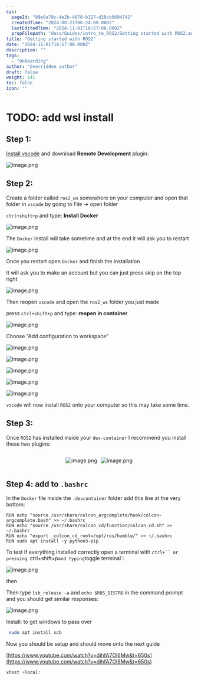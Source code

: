 ```yaml
---
sys:
  pageId: "89e0a78c-4e2b-4070-b327-d28cb0694742"
  createdTime: "2024-08-21T00:24:00.000Z"
  lastEditedTime: "2024-11-01T18:57:00.000Z"
  propFilepath: "docs/Guides/intro_to_ROS2/Getting started with ROS2.md"
title: "Getting started with ROS2"
date: "2024-11-01T18:57:00.000Z"
description: ""
tags:
  - "Onboarding"
author: "Overridden author"
draft: false
weight: 141
toc: false
icon: ""
---
```


# TODO: add wsl install

## Step 1:

[Install vscode](https://code.visualstudio.com/download) and download **Remote Development** plugin:

![image.png](https://prod-files-secure.s3.us-west-2.amazonaws.com/d518164a-d88e-44d1-a4ee-3adb3bd8bce0/efb52993-1881-4a40-b95e-6f020334f022/image.png?X-Amz-Algorithm=AWS4-HMAC-SHA256&X-Amz-Content-Sha256=UNSIGNED-PAYLOAD&X-Amz-Credential=ASIAZI2LB46632Z577NG%2F20250309%2Fus-west-2%2Fs3%2Faws4_request&X-Amz-Date=20250309T070114Z&X-Amz-Expires=3600&X-Amz-Security-Token=IQoJb3JpZ2luX2VjECcaCXVzLXdlc3QtMiJHMEUCIFFMs%2BSuYhopIuCmBdUBbydN4ldSUb1cOAJeNga0RXs0AiEA2z11YyeSpDn89kE0W51ddT5jQbMBBexrEYySMNl35cAq%2FwMIcBAAGgw2Mzc0MjMxODM4MDUiDJDxPmklTlJ8o%2BIwWircA9nA3WjBE0H7Hu%2F8HsbHzueRoctwhoRqZ%2F%2FhN4qnAi3UWyCNCMam6Dkw7tIT7W5OAkoOIqhdyawE6VtR5HpchzmZjCVvu%2B8D22O5TOXx3phjmQiycVvXFMEhkk0XK4k1%2B%2FW4gnPHdp9u3mHWsAmEq5fc7V57tJTcSvdjWgzzehm96Q%2BuMF6kMKMs8v0UzQPjI%2BSrLNMYwfvYFnjrezYgR%2BrSjYuLG2YiOcG8ljJdS8DNFhauMBN5ddpc3b%2FPYhMU2G40F03AbcKWbBkSUVQ5DvRb70LFSe6zk8cH7GUa7EQnw3EY7UlJSe0A1AgyvuLUa%2FwfcoZoA7cuZ9uPT2LnyAOZoF3mZ62uvDN%2Bi4ns1MnDD1b508n8INtUFeSjG4WLJc4EYhGkIgE9vp3NRpaLPGNkcBi5OLgdD%2BuhwH2o7BAp%2Fzn2t2s5W8fAo0PHC11RskouoS6kzfK27WT2SrLtGZxUfScHNYD%2B3rAOaAKKhgQkEhY2iQmnW0GI77mH3F1U8RtaVAbwp2Vxm1HMGjEGAdHGpJP17SxBgnN1B3VFtELOu%2BMuU3z63KQEepgHamGeuRM1lLtZl7uepIna6rIVaOo3XGcaDyHQQ1viKsRJ1YtfElc%2FF9WeTWaJSVH%2FMOvrtL4GOqUB5x1Kd8zRJNw007koX%2FRLBIfJUcwqrdbGe8pJ09%2FAwJlp3ghCzsay0E7HtPpCwbI4FJO8gDF%2FNLETvNNjsPTFaPeTXhZf%2Fue4bVrMQJencgOFMkjf%2B62lAnEhf3GPFe9nGT8bI3DQOgCtf4yrFaaC4%2BrKeNCdi2JLBl4Z8b39xoVpIk67zLCoAdxm2ioCiXrJ8mE2iLeMFZ5paQwZ2bpDtmyfRrwr&X-Amz-Signature=cda7671eb1f4d0d4392243aabb5fea4843ef63b6969c3b2ead71a96eef763d94&X-Amz-SignedHeaders=host&x-id=GetObject)

## Step 2:

Create a folder called `ros2_ws` somewhere on your computer and open that folder in `vscode` by going to File → open folder 

`ctrl+shift+p` and type: **Install Docker**

![image.png](https://prod-files-secure.s3.us-west-2.amazonaws.com/d518164a-d88e-44d1-a4ee-3adb3bd8bce0/2269dc0e-1cd5-47ff-bceb-c04ad9b2eab0/image.png?X-Amz-Algorithm=AWS4-HMAC-SHA256&X-Amz-Content-Sha256=UNSIGNED-PAYLOAD&X-Amz-Credential=ASIAZI2LB46632Z577NG%2F20250309%2Fus-west-2%2Fs3%2Faws4_request&X-Amz-Date=20250309T070114Z&X-Amz-Expires=3600&X-Amz-Security-Token=IQoJb3JpZ2luX2VjECcaCXVzLXdlc3QtMiJHMEUCIFFMs%2BSuYhopIuCmBdUBbydN4ldSUb1cOAJeNga0RXs0AiEA2z11YyeSpDn89kE0W51ddT5jQbMBBexrEYySMNl35cAq%2FwMIcBAAGgw2Mzc0MjMxODM4MDUiDJDxPmklTlJ8o%2BIwWircA9nA3WjBE0H7Hu%2F8HsbHzueRoctwhoRqZ%2F%2FhN4qnAi3UWyCNCMam6Dkw7tIT7W5OAkoOIqhdyawE6VtR5HpchzmZjCVvu%2B8D22O5TOXx3phjmQiycVvXFMEhkk0XK4k1%2B%2FW4gnPHdp9u3mHWsAmEq5fc7V57tJTcSvdjWgzzehm96Q%2BuMF6kMKMs8v0UzQPjI%2BSrLNMYwfvYFnjrezYgR%2BrSjYuLG2YiOcG8ljJdS8DNFhauMBN5ddpc3b%2FPYhMU2G40F03AbcKWbBkSUVQ5DvRb70LFSe6zk8cH7GUa7EQnw3EY7UlJSe0A1AgyvuLUa%2FwfcoZoA7cuZ9uPT2LnyAOZoF3mZ62uvDN%2Bi4ns1MnDD1b508n8INtUFeSjG4WLJc4EYhGkIgE9vp3NRpaLPGNkcBi5OLgdD%2BuhwH2o7BAp%2Fzn2t2s5W8fAo0PHC11RskouoS6kzfK27WT2SrLtGZxUfScHNYD%2B3rAOaAKKhgQkEhY2iQmnW0GI77mH3F1U8RtaVAbwp2Vxm1HMGjEGAdHGpJP17SxBgnN1B3VFtELOu%2BMuU3z63KQEepgHamGeuRM1lLtZl7uepIna6rIVaOo3XGcaDyHQQ1viKsRJ1YtfElc%2FF9WeTWaJSVH%2FMOvrtL4GOqUB5x1Kd8zRJNw007koX%2FRLBIfJUcwqrdbGe8pJ09%2FAwJlp3ghCzsay0E7HtPpCwbI4FJO8gDF%2FNLETvNNjsPTFaPeTXhZf%2Fue4bVrMQJencgOFMkjf%2B62lAnEhf3GPFe9nGT8bI3DQOgCtf4yrFaaC4%2BrKeNCdi2JLBl4Z8b39xoVpIk67zLCoAdxm2ioCiXrJ8mE2iLeMFZ5paQwZ2bpDtmyfRrwr&X-Amz-Signature=9c1966a75cc55eb52e7d3d1e3674625b6cee8f563ff09765db02f6a4afd79443&X-Amz-SignedHeaders=host&x-id=GetObject)

The `Docker` install will take sometime and at the end it will ask you to restart

![image.png](https://prod-files-secure.s3.us-west-2.amazonaws.com/d518164a-d88e-44d1-a4ee-3adb3bd8bce0/ed233f78-be33-4b1f-b89c-9c346c0e961e/image.png?X-Amz-Algorithm=AWS4-HMAC-SHA256&X-Amz-Content-Sha256=UNSIGNED-PAYLOAD&X-Amz-Credential=ASIAZI2LB46632Z577NG%2F20250309%2Fus-west-2%2Fs3%2Faws4_request&X-Amz-Date=20250309T070114Z&X-Amz-Expires=3600&X-Amz-Security-Token=IQoJb3JpZ2luX2VjECcaCXVzLXdlc3QtMiJHMEUCIFFMs%2BSuYhopIuCmBdUBbydN4ldSUb1cOAJeNga0RXs0AiEA2z11YyeSpDn89kE0W51ddT5jQbMBBexrEYySMNl35cAq%2FwMIcBAAGgw2Mzc0MjMxODM4MDUiDJDxPmklTlJ8o%2BIwWircA9nA3WjBE0H7Hu%2F8HsbHzueRoctwhoRqZ%2F%2FhN4qnAi3UWyCNCMam6Dkw7tIT7W5OAkoOIqhdyawE6VtR5HpchzmZjCVvu%2B8D22O5TOXx3phjmQiycVvXFMEhkk0XK4k1%2B%2FW4gnPHdp9u3mHWsAmEq5fc7V57tJTcSvdjWgzzehm96Q%2BuMF6kMKMs8v0UzQPjI%2BSrLNMYwfvYFnjrezYgR%2BrSjYuLG2YiOcG8ljJdS8DNFhauMBN5ddpc3b%2FPYhMU2G40F03AbcKWbBkSUVQ5DvRb70LFSe6zk8cH7GUa7EQnw3EY7UlJSe0A1AgyvuLUa%2FwfcoZoA7cuZ9uPT2LnyAOZoF3mZ62uvDN%2Bi4ns1MnDD1b508n8INtUFeSjG4WLJc4EYhGkIgE9vp3NRpaLPGNkcBi5OLgdD%2BuhwH2o7BAp%2Fzn2t2s5W8fAo0PHC11RskouoS6kzfK27WT2SrLtGZxUfScHNYD%2B3rAOaAKKhgQkEhY2iQmnW0GI77mH3F1U8RtaVAbwp2Vxm1HMGjEGAdHGpJP17SxBgnN1B3VFtELOu%2BMuU3z63KQEepgHamGeuRM1lLtZl7uepIna6rIVaOo3XGcaDyHQQ1viKsRJ1YtfElc%2FF9WeTWaJSVH%2FMOvrtL4GOqUB5x1Kd8zRJNw007koX%2FRLBIfJUcwqrdbGe8pJ09%2FAwJlp3ghCzsay0E7HtPpCwbI4FJO8gDF%2FNLETvNNjsPTFaPeTXhZf%2Fue4bVrMQJencgOFMkjf%2B62lAnEhf3GPFe9nGT8bI3DQOgCtf4yrFaaC4%2BrKeNCdi2JLBl4Z8b39xoVpIk67zLCoAdxm2ioCiXrJ8mE2iLeMFZ5paQwZ2bpDtmyfRrwr&X-Amz-Signature=2b686dd3b8d818e815c9c0b40e82bb85d4994daebbef42c94f7638faabaff198&X-Amz-SignedHeaders=host&x-id=GetObject)

Once you restart open `Docker` and finish the installation

It will ask you to make an account but you can just press skip on the top right

![image.png](https://prod-files-secure.s3.us-west-2.amazonaws.com/d518164a-d88e-44d1-a4ee-3adb3bd8bce0/21010ad9-1659-4fd9-9f59-9932a09b2a3d/image.png?X-Amz-Algorithm=AWS4-HMAC-SHA256&X-Amz-Content-Sha256=UNSIGNED-PAYLOAD&X-Amz-Credential=ASIAZI2LB46632Z577NG%2F20250309%2Fus-west-2%2Fs3%2Faws4_request&X-Amz-Date=20250309T070114Z&X-Amz-Expires=3600&X-Amz-Security-Token=IQoJb3JpZ2luX2VjECcaCXVzLXdlc3QtMiJHMEUCIFFMs%2BSuYhopIuCmBdUBbydN4ldSUb1cOAJeNga0RXs0AiEA2z11YyeSpDn89kE0W51ddT5jQbMBBexrEYySMNl35cAq%2FwMIcBAAGgw2Mzc0MjMxODM4MDUiDJDxPmklTlJ8o%2BIwWircA9nA3WjBE0H7Hu%2F8HsbHzueRoctwhoRqZ%2F%2FhN4qnAi3UWyCNCMam6Dkw7tIT7W5OAkoOIqhdyawE6VtR5HpchzmZjCVvu%2B8D22O5TOXx3phjmQiycVvXFMEhkk0XK4k1%2B%2FW4gnPHdp9u3mHWsAmEq5fc7V57tJTcSvdjWgzzehm96Q%2BuMF6kMKMs8v0UzQPjI%2BSrLNMYwfvYFnjrezYgR%2BrSjYuLG2YiOcG8ljJdS8DNFhauMBN5ddpc3b%2FPYhMU2G40F03AbcKWbBkSUVQ5DvRb70LFSe6zk8cH7GUa7EQnw3EY7UlJSe0A1AgyvuLUa%2FwfcoZoA7cuZ9uPT2LnyAOZoF3mZ62uvDN%2Bi4ns1MnDD1b508n8INtUFeSjG4WLJc4EYhGkIgE9vp3NRpaLPGNkcBi5OLgdD%2BuhwH2o7BAp%2Fzn2t2s5W8fAo0PHC11RskouoS6kzfK27WT2SrLtGZxUfScHNYD%2B3rAOaAKKhgQkEhY2iQmnW0GI77mH3F1U8RtaVAbwp2Vxm1HMGjEGAdHGpJP17SxBgnN1B3VFtELOu%2BMuU3z63KQEepgHamGeuRM1lLtZl7uepIna6rIVaOo3XGcaDyHQQ1viKsRJ1YtfElc%2FF9WeTWaJSVH%2FMOvrtL4GOqUB5x1Kd8zRJNw007koX%2FRLBIfJUcwqrdbGe8pJ09%2FAwJlp3ghCzsay0E7HtPpCwbI4FJO8gDF%2FNLETvNNjsPTFaPeTXhZf%2Fue4bVrMQJencgOFMkjf%2B62lAnEhf3GPFe9nGT8bI3DQOgCtf4yrFaaC4%2BrKeNCdi2JLBl4Z8b39xoVpIk67zLCoAdxm2ioCiXrJ8mE2iLeMFZ5paQwZ2bpDtmyfRrwr&X-Amz-Signature=034a2d3edb86b74c4c2aabeda5f0e4a618ff84219fda3d9ab08c6852b840a6af&X-Amz-SignedHeaders=host&x-id=GetObject)

Then reopen `vscode` and open the `ros2_ws` folder you just made

press `ctrl+shift+p` and type: **reopen in container**

![image.png](https://prod-files-secure.s3.us-west-2.amazonaws.com/d518164a-d88e-44d1-a4ee-3adb3bd8bce0/4e93b8c2-41ad-488c-8095-c74205196118/image.png?X-Amz-Algorithm=AWS4-HMAC-SHA256&X-Amz-Content-Sha256=UNSIGNED-PAYLOAD&X-Amz-Credential=ASIAZI2LB46632Z577NG%2F20250309%2Fus-west-2%2Fs3%2Faws4_request&X-Amz-Date=20250309T070114Z&X-Amz-Expires=3600&X-Amz-Security-Token=IQoJb3JpZ2luX2VjECcaCXVzLXdlc3QtMiJHMEUCIFFMs%2BSuYhopIuCmBdUBbydN4ldSUb1cOAJeNga0RXs0AiEA2z11YyeSpDn89kE0W51ddT5jQbMBBexrEYySMNl35cAq%2FwMIcBAAGgw2Mzc0MjMxODM4MDUiDJDxPmklTlJ8o%2BIwWircA9nA3WjBE0H7Hu%2F8HsbHzueRoctwhoRqZ%2F%2FhN4qnAi3UWyCNCMam6Dkw7tIT7W5OAkoOIqhdyawE6VtR5HpchzmZjCVvu%2B8D22O5TOXx3phjmQiycVvXFMEhkk0XK4k1%2B%2FW4gnPHdp9u3mHWsAmEq5fc7V57tJTcSvdjWgzzehm96Q%2BuMF6kMKMs8v0UzQPjI%2BSrLNMYwfvYFnjrezYgR%2BrSjYuLG2YiOcG8ljJdS8DNFhauMBN5ddpc3b%2FPYhMU2G40F03AbcKWbBkSUVQ5DvRb70LFSe6zk8cH7GUa7EQnw3EY7UlJSe0A1AgyvuLUa%2FwfcoZoA7cuZ9uPT2LnyAOZoF3mZ62uvDN%2Bi4ns1MnDD1b508n8INtUFeSjG4WLJc4EYhGkIgE9vp3NRpaLPGNkcBi5OLgdD%2BuhwH2o7BAp%2Fzn2t2s5W8fAo0PHC11RskouoS6kzfK27WT2SrLtGZxUfScHNYD%2B3rAOaAKKhgQkEhY2iQmnW0GI77mH3F1U8RtaVAbwp2Vxm1HMGjEGAdHGpJP17SxBgnN1B3VFtELOu%2BMuU3z63KQEepgHamGeuRM1lLtZl7uepIna6rIVaOo3XGcaDyHQQ1viKsRJ1YtfElc%2FF9WeTWaJSVH%2FMOvrtL4GOqUB5x1Kd8zRJNw007koX%2FRLBIfJUcwqrdbGe8pJ09%2FAwJlp3ghCzsay0E7HtPpCwbI4FJO8gDF%2FNLETvNNjsPTFaPeTXhZf%2Fue4bVrMQJencgOFMkjf%2B62lAnEhf3GPFe9nGT8bI3DQOgCtf4yrFaaC4%2BrKeNCdi2JLBl4Z8b39xoVpIk67zLCoAdxm2ioCiXrJ8mE2iLeMFZ5paQwZ2bpDtmyfRrwr&X-Amz-Signature=c2ed64f067e58ffcd460bd5f741bfbe13f87722456c2ddfe51e78af93267f0c7&X-Amz-SignedHeaders=host&x-id=GetObject)

Choose “Add configuration to workspace”

![image.png](https://prod-files-secure.s3.us-west-2.amazonaws.com/d518164a-d88e-44d1-a4ee-3adb3bd8bce0/9560b282-5060-4989-ba37-97e7b2c22476/image.png?X-Amz-Algorithm=AWS4-HMAC-SHA256&X-Amz-Content-Sha256=UNSIGNED-PAYLOAD&X-Amz-Credential=ASIAZI2LB46632Z577NG%2F20250309%2Fus-west-2%2Fs3%2Faws4_request&X-Amz-Date=20250309T070114Z&X-Amz-Expires=3600&X-Amz-Security-Token=IQoJb3JpZ2luX2VjECcaCXVzLXdlc3QtMiJHMEUCIFFMs%2BSuYhopIuCmBdUBbydN4ldSUb1cOAJeNga0RXs0AiEA2z11YyeSpDn89kE0W51ddT5jQbMBBexrEYySMNl35cAq%2FwMIcBAAGgw2Mzc0MjMxODM4MDUiDJDxPmklTlJ8o%2BIwWircA9nA3WjBE0H7Hu%2F8HsbHzueRoctwhoRqZ%2F%2FhN4qnAi3UWyCNCMam6Dkw7tIT7W5OAkoOIqhdyawE6VtR5HpchzmZjCVvu%2B8D22O5TOXx3phjmQiycVvXFMEhkk0XK4k1%2B%2FW4gnPHdp9u3mHWsAmEq5fc7V57tJTcSvdjWgzzehm96Q%2BuMF6kMKMs8v0UzQPjI%2BSrLNMYwfvYFnjrezYgR%2BrSjYuLG2YiOcG8ljJdS8DNFhauMBN5ddpc3b%2FPYhMU2G40F03AbcKWbBkSUVQ5DvRb70LFSe6zk8cH7GUa7EQnw3EY7UlJSe0A1AgyvuLUa%2FwfcoZoA7cuZ9uPT2LnyAOZoF3mZ62uvDN%2Bi4ns1MnDD1b508n8INtUFeSjG4WLJc4EYhGkIgE9vp3NRpaLPGNkcBi5OLgdD%2BuhwH2o7BAp%2Fzn2t2s5W8fAo0PHC11RskouoS6kzfK27WT2SrLtGZxUfScHNYD%2B3rAOaAKKhgQkEhY2iQmnW0GI77mH3F1U8RtaVAbwp2Vxm1HMGjEGAdHGpJP17SxBgnN1B3VFtELOu%2BMuU3z63KQEepgHamGeuRM1lLtZl7uepIna6rIVaOo3XGcaDyHQQ1viKsRJ1YtfElc%2FF9WeTWaJSVH%2FMOvrtL4GOqUB5x1Kd8zRJNw007koX%2FRLBIfJUcwqrdbGe8pJ09%2FAwJlp3ghCzsay0E7HtPpCwbI4FJO8gDF%2FNLETvNNjsPTFaPeTXhZf%2Fue4bVrMQJencgOFMkjf%2B62lAnEhf3GPFe9nGT8bI3DQOgCtf4yrFaaC4%2BrKeNCdi2JLBl4Z8b39xoVpIk67zLCoAdxm2ioCiXrJ8mE2iLeMFZ5paQwZ2bpDtmyfRrwr&X-Amz-Signature=f8687dc104fa0ef4e81e86fe5cbe43bc07b0790ff29957d0a1368ddf5ca77834&X-Amz-SignedHeaders=host&x-id=GetObject)

![image.png](https://prod-files-secure.s3.us-west-2.amazonaws.com/d518164a-d88e-44d1-a4ee-3adb3bd8bce0/2ee63f81-886b-48e8-a553-dc6e5eac99e4/image.png?X-Amz-Algorithm=AWS4-HMAC-SHA256&X-Amz-Content-Sha256=UNSIGNED-PAYLOAD&X-Amz-Credential=ASIAZI2LB46632Z577NG%2F20250309%2Fus-west-2%2Fs3%2Faws4_request&X-Amz-Date=20250309T070114Z&X-Amz-Expires=3600&X-Amz-Security-Token=IQoJb3JpZ2luX2VjECcaCXVzLXdlc3QtMiJHMEUCIFFMs%2BSuYhopIuCmBdUBbydN4ldSUb1cOAJeNga0RXs0AiEA2z11YyeSpDn89kE0W51ddT5jQbMBBexrEYySMNl35cAq%2FwMIcBAAGgw2Mzc0MjMxODM4MDUiDJDxPmklTlJ8o%2BIwWircA9nA3WjBE0H7Hu%2F8HsbHzueRoctwhoRqZ%2F%2FhN4qnAi3UWyCNCMam6Dkw7tIT7W5OAkoOIqhdyawE6VtR5HpchzmZjCVvu%2B8D22O5TOXx3phjmQiycVvXFMEhkk0XK4k1%2B%2FW4gnPHdp9u3mHWsAmEq5fc7V57tJTcSvdjWgzzehm96Q%2BuMF6kMKMs8v0UzQPjI%2BSrLNMYwfvYFnjrezYgR%2BrSjYuLG2YiOcG8ljJdS8DNFhauMBN5ddpc3b%2FPYhMU2G40F03AbcKWbBkSUVQ5DvRb70LFSe6zk8cH7GUa7EQnw3EY7UlJSe0A1AgyvuLUa%2FwfcoZoA7cuZ9uPT2LnyAOZoF3mZ62uvDN%2Bi4ns1MnDD1b508n8INtUFeSjG4WLJc4EYhGkIgE9vp3NRpaLPGNkcBi5OLgdD%2BuhwH2o7BAp%2Fzn2t2s5W8fAo0PHC11RskouoS6kzfK27WT2SrLtGZxUfScHNYD%2B3rAOaAKKhgQkEhY2iQmnW0GI77mH3F1U8RtaVAbwp2Vxm1HMGjEGAdHGpJP17SxBgnN1B3VFtELOu%2BMuU3z63KQEepgHamGeuRM1lLtZl7uepIna6rIVaOo3XGcaDyHQQ1viKsRJ1YtfElc%2FF9WeTWaJSVH%2FMOvrtL4GOqUB5x1Kd8zRJNw007koX%2FRLBIfJUcwqrdbGe8pJ09%2FAwJlp3ghCzsay0E7HtPpCwbI4FJO8gDF%2FNLETvNNjsPTFaPeTXhZf%2Fue4bVrMQJencgOFMkjf%2B62lAnEhf3GPFe9nGT8bI3DQOgCtf4yrFaaC4%2BrKeNCdi2JLBl4Z8b39xoVpIk67zLCoAdxm2ioCiXrJ8mE2iLeMFZ5paQwZ2bpDtmyfRrwr&X-Amz-Signature=61bf174382afffc4861befb10ad4abbe1e3bfdc4f8e3736bfa4d443c72a39da9&X-Amz-SignedHeaders=host&x-id=GetObject)

![image.png](https://prod-files-secure.s3.us-west-2.amazonaws.com/d518164a-d88e-44d1-a4ee-3adb3bd8bce0/ae1580b2-b048-407e-aed9-b584224a7a04/image.png?X-Amz-Algorithm=AWS4-HMAC-SHA256&X-Amz-Content-Sha256=UNSIGNED-PAYLOAD&X-Amz-Credential=ASIAZI2LB46632Z577NG%2F20250309%2Fus-west-2%2Fs3%2Faws4_request&X-Amz-Date=20250309T070114Z&X-Amz-Expires=3600&X-Amz-Security-Token=IQoJb3JpZ2luX2VjECcaCXVzLXdlc3QtMiJHMEUCIFFMs%2BSuYhopIuCmBdUBbydN4ldSUb1cOAJeNga0RXs0AiEA2z11YyeSpDn89kE0W51ddT5jQbMBBexrEYySMNl35cAq%2FwMIcBAAGgw2Mzc0MjMxODM4MDUiDJDxPmklTlJ8o%2BIwWircA9nA3WjBE0H7Hu%2F8HsbHzueRoctwhoRqZ%2F%2FhN4qnAi3UWyCNCMam6Dkw7tIT7W5OAkoOIqhdyawE6VtR5HpchzmZjCVvu%2B8D22O5TOXx3phjmQiycVvXFMEhkk0XK4k1%2B%2FW4gnPHdp9u3mHWsAmEq5fc7V57tJTcSvdjWgzzehm96Q%2BuMF6kMKMs8v0UzQPjI%2BSrLNMYwfvYFnjrezYgR%2BrSjYuLG2YiOcG8ljJdS8DNFhauMBN5ddpc3b%2FPYhMU2G40F03AbcKWbBkSUVQ5DvRb70LFSe6zk8cH7GUa7EQnw3EY7UlJSe0A1AgyvuLUa%2FwfcoZoA7cuZ9uPT2LnyAOZoF3mZ62uvDN%2Bi4ns1MnDD1b508n8INtUFeSjG4WLJc4EYhGkIgE9vp3NRpaLPGNkcBi5OLgdD%2BuhwH2o7BAp%2Fzn2t2s5W8fAo0PHC11RskouoS6kzfK27WT2SrLtGZxUfScHNYD%2B3rAOaAKKhgQkEhY2iQmnW0GI77mH3F1U8RtaVAbwp2Vxm1HMGjEGAdHGpJP17SxBgnN1B3VFtELOu%2BMuU3z63KQEepgHamGeuRM1lLtZl7uepIna6rIVaOo3XGcaDyHQQ1viKsRJ1YtfElc%2FF9WeTWaJSVH%2FMOvrtL4GOqUB5x1Kd8zRJNw007koX%2FRLBIfJUcwqrdbGe8pJ09%2FAwJlp3ghCzsay0E7HtPpCwbI4FJO8gDF%2FNLETvNNjsPTFaPeTXhZf%2Fue4bVrMQJencgOFMkjf%2B62lAnEhf3GPFe9nGT8bI3DQOgCtf4yrFaaC4%2BrKeNCdi2JLBl4Z8b39xoVpIk67zLCoAdxm2ioCiXrJ8mE2iLeMFZ5paQwZ2bpDtmyfRrwr&X-Amz-Signature=e7034a702f2dea4f6d7c7db571f45b4d44eef52a8ae24a3bf10e719f85c6af1c&X-Amz-SignedHeaders=host&x-id=GetObject)

![image.png](https://prod-files-secure.s3.us-west-2.amazonaws.com/d518164a-d88e-44d1-a4ee-3adb3bd8bce0/53255b28-f75e-430f-b9e3-c0ac8577e42b/image.png?X-Amz-Algorithm=AWS4-HMAC-SHA256&X-Amz-Content-Sha256=UNSIGNED-PAYLOAD&X-Amz-Credential=ASIAZI2LB46632Z577NG%2F20250309%2Fus-west-2%2Fs3%2Faws4_request&X-Amz-Date=20250309T070114Z&X-Amz-Expires=3600&X-Amz-Security-Token=IQoJb3JpZ2luX2VjECcaCXVzLXdlc3QtMiJHMEUCIFFMs%2BSuYhopIuCmBdUBbydN4ldSUb1cOAJeNga0RXs0AiEA2z11YyeSpDn89kE0W51ddT5jQbMBBexrEYySMNl35cAq%2FwMIcBAAGgw2Mzc0MjMxODM4MDUiDJDxPmklTlJ8o%2BIwWircA9nA3WjBE0H7Hu%2F8HsbHzueRoctwhoRqZ%2F%2FhN4qnAi3UWyCNCMam6Dkw7tIT7W5OAkoOIqhdyawE6VtR5HpchzmZjCVvu%2B8D22O5TOXx3phjmQiycVvXFMEhkk0XK4k1%2B%2FW4gnPHdp9u3mHWsAmEq5fc7V57tJTcSvdjWgzzehm96Q%2BuMF6kMKMs8v0UzQPjI%2BSrLNMYwfvYFnjrezYgR%2BrSjYuLG2YiOcG8ljJdS8DNFhauMBN5ddpc3b%2FPYhMU2G40F03AbcKWbBkSUVQ5DvRb70LFSe6zk8cH7GUa7EQnw3EY7UlJSe0A1AgyvuLUa%2FwfcoZoA7cuZ9uPT2LnyAOZoF3mZ62uvDN%2Bi4ns1MnDD1b508n8INtUFeSjG4WLJc4EYhGkIgE9vp3NRpaLPGNkcBi5OLgdD%2BuhwH2o7BAp%2Fzn2t2s5W8fAo0PHC11RskouoS6kzfK27WT2SrLtGZxUfScHNYD%2B3rAOaAKKhgQkEhY2iQmnW0GI77mH3F1U8RtaVAbwp2Vxm1HMGjEGAdHGpJP17SxBgnN1B3VFtELOu%2BMuU3z63KQEepgHamGeuRM1lLtZl7uepIna6rIVaOo3XGcaDyHQQ1viKsRJ1YtfElc%2FF9WeTWaJSVH%2FMOvrtL4GOqUB5x1Kd8zRJNw007koX%2FRLBIfJUcwqrdbGe8pJ09%2FAwJlp3ghCzsay0E7HtPpCwbI4FJO8gDF%2FNLETvNNjsPTFaPeTXhZf%2Fue4bVrMQJencgOFMkjf%2B62lAnEhf3GPFe9nGT8bI3DQOgCtf4yrFaaC4%2BrKeNCdi2JLBl4Z8b39xoVpIk67zLCoAdxm2ioCiXrJ8mE2iLeMFZ5paQwZ2bpDtmyfRrwr&X-Amz-Signature=e8de53fc07967aa68d57de74ec9b5df4ba3438cd355b19bf42ffc4e443d526cd&X-Amz-SignedHeaders=host&x-id=GetObject)

![image.png](https://prod-files-secure.s3.us-west-2.amazonaws.com/d518164a-d88e-44d1-a4ee-3adb3bd8bce0/7c562767-5af9-4ffb-97d1-327bcdf4ee00/image.png?X-Amz-Algorithm=AWS4-HMAC-SHA256&X-Amz-Content-Sha256=UNSIGNED-PAYLOAD&X-Amz-Credential=ASIAZI2LB46632Z577NG%2F20250309%2Fus-west-2%2Fs3%2Faws4_request&X-Amz-Date=20250309T070114Z&X-Amz-Expires=3600&X-Amz-Security-Token=IQoJb3JpZ2luX2VjECcaCXVzLXdlc3QtMiJHMEUCIFFMs%2BSuYhopIuCmBdUBbydN4ldSUb1cOAJeNga0RXs0AiEA2z11YyeSpDn89kE0W51ddT5jQbMBBexrEYySMNl35cAq%2FwMIcBAAGgw2Mzc0MjMxODM4MDUiDJDxPmklTlJ8o%2BIwWircA9nA3WjBE0H7Hu%2F8HsbHzueRoctwhoRqZ%2F%2FhN4qnAi3UWyCNCMam6Dkw7tIT7W5OAkoOIqhdyawE6VtR5HpchzmZjCVvu%2B8D22O5TOXx3phjmQiycVvXFMEhkk0XK4k1%2B%2FW4gnPHdp9u3mHWsAmEq5fc7V57tJTcSvdjWgzzehm96Q%2BuMF6kMKMs8v0UzQPjI%2BSrLNMYwfvYFnjrezYgR%2BrSjYuLG2YiOcG8ljJdS8DNFhauMBN5ddpc3b%2FPYhMU2G40F03AbcKWbBkSUVQ5DvRb70LFSe6zk8cH7GUa7EQnw3EY7UlJSe0A1AgyvuLUa%2FwfcoZoA7cuZ9uPT2LnyAOZoF3mZ62uvDN%2Bi4ns1MnDD1b508n8INtUFeSjG4WLJc4EYhGkIgE9vp3NRpaLPGNkcBi5OLgdD%2BuhwH2o7BAp%2Fzn2t2s5W8fAo0PHC11RskouoS6kzfK27WT2SrLtGZxUfScHNYD%2B3rAOaAKKhgQkEhY2iQmnW0GI77mH3F1U8RtaVAbwp2Vxm1HMGjEGAdHGpJP17SxBgnN1B3VFtELOu%2BMuU3z63KQEepgHamGeuRM1lLtZl7uepIna6rIVaOo3XGcaDyHQQ1viKsRJ1YtfElc%2FF9WeTWaJSVH%2FMOvrtL4GOqUB5x1Kd8zRJNw007koX%2FRLBIfJUcwqrdbGe8pJ09%2FAwJlp3ghCzsay0E7HtPpCwbI4FJO8gDF%2FNLETvNNjsPTFaPeTXhZf%2Fue4bVrMQJencgOFMkjf%2B62lAnEhf3GPFe9nGT8bI3DQOgCtf4yrFaaC4%2BrKeNCdi2JLBl4Z8b39xoVpIk67zLCoAdxm2ioCiXrJ8mE2iLeMFZ5paQwZ2bpDtmyfRrwr&X-Amz-Signature=f45bc9295bc42e35fc6293114f08bc6e6f763bb130f792ba0bbcbe38b4a93b67&X-Amz-SignedHeaders=host&x-id=GetObject)

`vscode` will now install `ROS2` onto your computer so this may take some time.

## Step 3:

Once `ROS2` has installed inside your `dev-container` I recommend you install these two plugins:

<div style="display: flex;flex-direction: row; column-gap:10px; max-width: 630px;justify-content: center;">
<div>

![image.png](https://prod-files-secure.s3.us-west-2.amazonaws.com/d518164a-d88e-44d1-a4ee-3adb3bd8bce0/3fc3d550-5a54-4ba1-ba6b-faa01cdb7369/image.png?X-Amz-Algorithm=AWS4-HMAC-SHA256&X-Amz-Content-Sha256=UNSIGNED-PAYLOAD&X-Amz-Credential=ASIAZI2LB4667E7BVEFQ%2F20250309%2Fus-west-2%2Fs3%2Faws4_request&X-Amz-Date=20250309T070124Z&X-Amz-Expires=3600&X-Amz-Security-Token=IQoJb3JpZ2luX2VjECcaCXVzLXdlc3QtMiJHMEUCIQC3VTulnPt3SYq6ib0A0ASqEdjl5GXE8ZDvurC0ed49%2FgIgSVeP%2Bw0NBw1m8cbHKT6M4q4Cceo%2Bn7jGctupEDfCiTkq%2FwMIcBAAGgw2Mzc0MjMxODM4MDUiDO4krLBScJIWXRaniircAxHFmzMWKQmhSAgacD9EEWUs9g4bzKZgsFskON2yqfgZTSxJ5jh%2F%2BgzO4N6IkIL%2F61659P7Rh5ChsWWTRP61BNYLiEqCT8ABZamml3qo%2ByW0IYJ6p8B7EAdnGGAcEBVY%2FvskGs6pXb1V9mXyfowhbDwFrHYQ9DYaneKIW%2FxGZp%2F0GiKEY1sZoc12C9fJi7KTQmcA%2BAqd3iJet1Q2AkOC4wuehC0UiXS0LBsQJzYQj2NiLGDLYAM67p530X5nkMMD%2Bl8c%2F2NOSv9W0gHYeJoDHhaGGSYvu4YStrgm365sjaarLWNrWcDTkhE%2BliuYaXr3TZc8ZIQ85v%2B563chCITEVls4lQbmkuaILzulPJQ9vUj6o1oDq0nIQV3ZiTLwjjD4dy8QPH3GMFlwqpXB4DjA0CLV7qxa9nHgNXwxONu8btSkZCmIT5IPITSa0Rl3vrtc%2BlPDBiGmdIrM7%2FBc0RpjPz49lFXjulyJoavww2PgkHi0udA1SsHj5iRn9Fg1sqJvFypyX37w5Otp9ljtdb4EGrS69Jg8nWY3kcmEzljGtp%2BnOehwIqysGkrmCD1nPyYGRphvili7M3%2BmupQX%2BZgypyYp9CjkoaXUwURWd7zZbuV1zA5ig0fm4Tk6M5t8MLXrtL4GOqUB0zDN7YDC2njZfZIgc2gCFTIMRlQAymMRGkFjTiYhpee89ztIyFyiDBh9aYooAl2DwCXmcjBY%2F0Qb1g2gcH%2BdwpVNDn31cr6ZUUgqZzqSDalci6gXPqKFHDARkQ81NEcaQpp0OO8xW8dB4BQdtNeGH%2BQ4NsUW3h2sO%2BoKmfSbm6F3CbFOK6pcqWuJO%2FFWysplZi8rmd5Lb3z8yLBNhL3gUYyXQHwp&X-Amz-Signature=7b50318cece9ed1f80cbbbed9f4e5ae4c4f82939ac833914a258b1383a795f57&X-Amz-SignedHeaders=host&x-id=GetObject)

</div>
<div>

![image.png](https://prod-files-secure.s3.us-west-2.amazonaws.com/d518164a-d88e-44d1-a4ee-3adb3bd8bce0/d994cc66-13c2-4093-a5a3-f84cf4601a82/image.png?X-Amz-Algorithm=AWS4-HMAC-SHA256&X-Amz-Content-Sha256=UNSIGNED-PAYLOAD&X-Amz-Credential=ASIAZI2LB466WR5S7YCV%2F20250309%2Fus-west-2%2Fs3%2Faws4_request&X-Amz-Date=20250309T070125Z&X-Amz-Expires=3600&X-Amz-Security-Token=IQoJb3JpZ2luX2VjECcaCXVzLXdlc3QtMiJGMEQCIFQ9VfZeh6qbAqVGFacI9eTwcUGmoFz8SvUiRSmK3N9HAiBBaqfVmIdPBKiPdSIRZEkbOBmcYS3hlUKXlqEhcofj%2Fir%2FAwhwEAAaDDYzNzQyMzE4MzgwNSIMTh6nz2wafOIPMSwyKtwDkbP5PcOa3mv1Yk3cBTEWuUZ5y4i6ppMCsewjfVHNP%2BzMnA1g5ALhFtKdmAliYVAN7lDPEzHR4uJBpl%2F7UCZ%2FLzem3tKw4Q8C9rg%2F%2B51DKGMmZjdpL9UOnGLRFRuOJOnpHGCZLjpEI88FrDGE8XYnWXkpCsNyB9Liqof%2F0Id4SI%2FBJxsoTGdLt3HEd9kI%2FY9sskS0liaHYeQfEIQ70Y%2BhwKWv2nt47K1FMICBUpnZ36OiTsbY0qj7k2HS7EMCc%2B5IqlytUXjTVadzBHKjUCNQ8BBBXhi7LUrqak33tOstzJk0JGcuycRBDauNdhJpkc6iySBpAjZ%2BbvjX1SBQdpzJLMQWoHZQp6ceXnOLFxi%2FG0CFlu4xB17qP%2Befsd0f1ACaiCN%2B%2F0g339wsxHmTMFpfXMbTehhhKrx87z4EXv42HkNwEGcYh1aLzjh68urefQ%2BlHCl6jB6d6VSP7hnC9Zq6cd%2FrmjBiaPD%2F43PRPJQ1OgiuXTzQA8jdQauMde3PH9gysIEhpXFdH554GABMfPR14SGPB2Pn8dgODPDRaf6t6AUFluv69gqzDHVJfkZJwArY9kcsBsdOx%2F8UsH5FPUe8lv9l29rTLY8GKSseybd%2FXGMO04a8Q4jqq3FINu4woOu0vgY6pgGq1es7IyDlPNvuurmPTgAAR5hO0KgaJ898rPbuz78rVcJ9DBEfk2zxtts0IxXM4UcTwyLVYAyhXKmY13owV0c%2FQ%2B7%2Bd0G3qIGvZ2tsOHpDfYnvjG2Tr3dt87meQp7pJ8egYDR6qz4Q4m7p%2F6fLbhfxOvKaU4N8Os7VcIfDDiAuPPStj85Hk95bDiNtP6VTDhF0q4geKmsVgqL04H94l8OUoSQEpqd7&X-Amz-Signature=25692108e86097f51a64704a9a8eaaaf23f1edf5cc2d335d2a1d1ff080de1c49&X-Amz-SignedHeaders=host&x-id=GetObject)

</div>
</div>

## Step 4: add to `.bashrc`

In the `Docker` file inside the `.devcontainer` folder add this line at the very bottom: 

```docker
RUN echo "source /usr/share/colcon_argcomplete/hook/colcon-argcomplete.bash" >> ~/.bashrc
RUN echo "source /usr/share/colcon_cd/function/colcon_cd.sh" >> ~/.bashrc
RUN echo "export _colcon_cd_root=/opt/ros/humble/" >> ~/.bashrc
RUN sudo apt install -y python3-pip 
```

To test if everything installed correctly open a terminal with `ctrl+`` or pressing `ctrl+shift+p` and typing `toggle terminal`:

![image.png](https://prod-files-secure.s3.us-west-2.amazonaws.com/d518164a-d88e-44d1-a4ee-3adb3bd8bce0/6a4943d8-b04e-4c02-9a58-775f3384d1a5/image.png?X-Amz-Algorithm=AWS4-HMAC-SHA256&X-Amz-Content-Sha256=UNSIGNED-PAYLOAD&X-Amz-Credential=ASIAZI2LB46632Z577NG%2F20250309%2Fus-west-2%2Fs3%2Faws4_request&X-Amz-Date=20250309T070114Z&X-Amz-Expires=3600&X-Amz-Security-Token=IQoJb3JpZ2luX2VjECcaCXVzLXdlc3QtMiJHMEUCIFFMs%2BSuYhopIuCmBdUBbydN4ldSUb1cOAJeNga0RXs0AiEA2z11YyeSpDn89kE0W51ddT5jQbMBBexrEYySMNl35cAq%2FwMIcBAAGgw2Mzc0MjMxODM4MDUiDJDxPmklTlJ8o%2BIwWircA9nA3WjBE0H7Hu%2F8HsbHzueRoctwhoRqZ%2F%2FhN4qnAi3UWyCNCMam6Dkw7tIT7W5OAkoOIqhdyawE6VtR5HpchzmZjCVvu%2B8D22O5TOXx3phjmQiycVvXFMEhkk0XK4k1%2B%2FW4gnPHdp9u3mHWsAmEq5fc7V57tJTcSvdjWgzzehm96Q%2BuMF6kMKMs8v0UzQPjI%2BSrLNMYwfvYFnjrezYgR%2BrSjYuLG2YiOcG8ljJdS8DNFhauMBN5ddpc3b%2FPYhMU2G40F03AbcKWbBkSUVQ5DvRb70LFSe6zk8cH7GUa7EQnw3EY7UlJSe0A1AgyvuLUa%2FwfcoZoA7cuZ9uPT2LnyAOZoF3mZ62uvDN%2Bi4ns1MnDD1b508n8INtUFeSjG4WLJc4EYhGkIgE9vp3NRpaLPGNkcBi5OLgdD%2BuhwH2o7BAp%2Fzn2t2s5W8fAo0PHC11RskouoS6kzfK27WT2SrLtGZxUfScHNYD%2B3rAOaAKKhgQkEhY2iQmnW0GI77mH3F1U8RtaVAbwp2Vxm1HMGjEGAdHGpJP17SxBgnN1B3VFtELOu%2BMuU3z63KQEepgHamGeuRM1lLtZl7uepIna6rIVaOo3XGcaDyHQQ1viKsRJ1YtfElc%2FF9WeTWaJSVH%2FMOvrtL4GOqUB5x1Kd8zRJNw007koX%2FRLBIfJUcwqrdbGe8pJ09%2FAwJlp3ghCzsay0E7HtPpCwbI4FJO8gDF%2FNLETvNNjsPTFaPeTXhZf%2Fue4bVrMQJencgOFMkjf%2B62lAnEhf3GPFe9nGT8bI3DQOgCtf4yrFaaC4%2BrKeNCdi2JLBl4Z8b39xoVpIk67zLCoAdxm2ioCiXrJ8mE2iLeMFZ5paQwZ2bpDtmyfRrwr&X-Amz-Signature=e311e11327c59da45034214770e8413fb6041925d730a8a760158834f27ac08c&X-Amz-SignedHeaders=host&x-id=GetObject)

then 

Then type `lsb_release -a` and `echo $ROS_DISTRO` in the command prompt and you should get similar responses:

![image.png](https://prod-files-secure.s3.us-west-2.amazonaws.com/d518164a-d88e-44d1-a4ee-3adb3bd8bce0/3e635dec-a805-4e85-8b9e-d000e5b71a4e/image.png?X-Amz-Algorithm=AWS4-HMAC-SHA256&X-Amz-Content-Sha256=UNSIGNED-PAYLOAD&X-Amz-Credential=ASIAZI2LB46632Z577NG%2F20250309%2Fus-west-2%2Fs3%2Faws4_request&X-Amz-Date=20250309T070114Z&X-Amz-Expires=3600&X-Amz-Security-Token=IQoJb3JpZ2luX2VjECcaCXVzLXdlc3QtMiJHMEUCIFFMs%2BSuYhopIuCmBdUBbydN4ldSUb1cOAJeNga0RXs0AiEA2z11YyeSpDn89kE0W51ddT5jQbMBBexrEYySMNl35cAq%2FwMIcBAAGgw2Mzc0MjMxODM4MDUiDJDxPmklTlJ8o%2BIwWircA9nA3WjBE0H7Hu%2F8HsbHzueRoctwhoRqZ%2F%2FhN4qnAi3UWyCNCMam6Dkw7tIT7W5OAkoOIqhdyawE6VtR5HpchzmZjCVvu%2B8D22O5TOXx3phjmQiycVvXFMEhkk0XK4k1%2B%2FW4gnPHdp9u3mHWsAmEq5fc7V57tJTcSvdjWgzzehm96Q%2BuMF6kMKMs8v0UzQPjI%2BSrLNMYwfvYFnjrezYgR%2BrSjYuLG2YiOcG8ljJdS8DNFhauMBN5ddpc3b%2FPYhMU2G40F03AbcKWbBkSUVQ5DvRb70LFSe6zk8cH7GUa7EQnw3EY7UlJSe0A1AgyvuLUa%2FwfcoZoA7cuZ9uPT2LnyAOZoF3mZ62uvDN%2Bi4ns1MnDD1b508n8INtUFeSjG4WLJc4EYhGkIgE9vp3NRpaLPGNkcBi5OLgdD%2BuhwH2o7BAp%2Fzn2t2s5W8fAo0PHC11RskouoS6kzfK27WT2SrLtGZxUfScHNYD%2B3rAOaAKKhgQkEhY2iQmnW0GI77mH3F1U8RtaVAbwp2Vxm1HMGjEGAdHGpJP17SxBgnN1B3VFtELOu%2BMuU3z63KQEepgHamGeuRM1lLtZl7uepIna6rIVaOo3XGcaDyHQQ1viKsRJ1YtfElc%2FF9WeTWaJSVH%2FMOvrtL4GOqUB5x1Kd8zRJNw007koX%2FRLBIfJUcwqrdbGe8pJ09%2FAwJlp3ghCzsay0E7HtPpCwbI4FJO8gDF%2FNLETvNNjsPTFaPeTXhZf%2Fue4bVrMQJencgOFMkjf%2B62lAnEhf3GPFe9nGT8bI3DQOgCtf4yrFaaC4%2BrKeNCdi2JLBl4Z8b39xoVpIk67zLCoAdxm2ioCiXrJ8mE2iLeMFZ5paQwZ2bpDtmyfRrwr&X-Amz-Signature=d757ecec38deca28928c5e74f9a062f7bbcf62b211a2bfb137aadfb769a2fd4e&X-Amz-SignedHeaders=host&x-id=GetObject)

Install:  to get windows to pass over

```bash
 sudo apt install xcb
```

Now you should be setup and should move onto the next guide 

[https://www.youtube.com/watch?v=dihfA7Ol6Mw&t=650s](https://www.youtube.com/watch?v=dihfA7Ol6Mw&t=650s)

```python
xhost +local:
```
